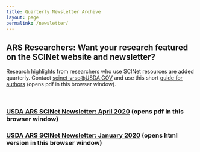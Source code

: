 ```yaml
---
title: Quarterly Newsletter Archive
layout: page
permalink: /newsletter/
---
```


## ARS Researchers: Want your research featured on the SCINet website and newsletter?

Research highlights from researchers who use SCINet resources are added quarterly. Contact [scinet_vrsc@USDA.GOV](mailto:scinet_vrsc@USDA.GOV?subject=research%20highlight) and use this short [guide for authors](/assets/pdf/research-highlights/Guide-for-SCINet-Research-Highlight-Authors.pdf) (opens pdf in this browser window).

<br>

### [USDA ARS SCINet Newsletter: April 2020](/assets/pdf/newsletters/SCINET-Newsletter-April-2020.pdf) (opens pdf in this browser window)
### [USDA ARS SCINet Newsletter: January 2020](https://content.govdelivery.com/accounts/USDAARS/bulletins/26f910e) (opens html version in this browser window)

